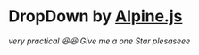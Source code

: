 # DropDown by <a href="https://alpinejs.dev/">Alpine.js</a>


*very practical 😆😆*
*Give me a one Star plesaseee*
